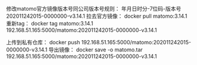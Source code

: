 修改matomo官方镜像版本号同公司版本号规则：
年月日时分-7位码-版本号
202011242015-0000000-v3.14.1
拉去官方镜像：
docker pull matomo:3.14.1
重新tag：
docker tag matomo:3.14.1 192.168.51.165:5000/matomo:202011242015-0000000-v3.14.1

上传到私有仓库：
docker push 192.168.51.165:5000/matomo:202011242015-0000000-v3.14.1
导出镜像：
docker save -o matomo.tar 192.168.51.165:5000/matomo:202011242015-0000000-v3.14.1
